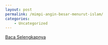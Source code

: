 ```yaml
---
layout: post
permalink: /mimpi-angin-besar-menurut-islam/
categories:
    - Uncategorized
---
```


[Baca Selengkapnya](/05)